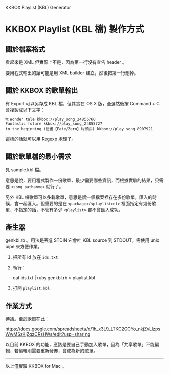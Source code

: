 KKBOX Playlist (KBL) Generator

# KKBOX Playlist (KBL 檔) 製作方式

## 關於檔案格式

看起來是 XML 但實際上不是，因為第一行沒有宣告 header 。

要用程式輸出的話可能是用 XML builder 建立，然後把第一行刪掉。

## 關於 KKBOX 的歌單輸出

有 Export 可以另存成 KBL 檔，但其實在 OS X 版，全選然後按 Command + C 會複製成以下文字：

    W:Wonder tale kkbox://play_song_24855760
    Fantastic future kkbox://play_song_24855727
    to the beginning (動畫【Fate/Zero】片頭曲) kkbox://play_song_8907921

這樣的話就可以用 Regexp 處理了。

## 關於歌單檔的最小需求

見 sample.kbl 檔。

意思是說，要用程式製作一份歌單，最少需要哪些資訊，而根據實驗的結果，只需要 `<song_pathanme>` 就行了。

另外 KBL 檔歌單可以多載歌單，意思是說一個檔案裡存在多份歌單，匯入的時候，會一起匯入。但重要的是在 `<package>/<playlistcnt>` 裡面指定有幾份歌單，不指定的話，不管有多少 `<playlist>` 都不會匯入成功。

## 產生器

genkbl.rb 。用法是丟進 STDIN 它會吐 KBL source 到 STDOUT，需使用 unix pipe 來方便作業。

1. 把所有 id 放在 `ids.txt`
2. 執行：

      cat ids.txt | ruby genkbl.rb > playlist.kbl

3. 打開 `playlist.kbl`


## 作業方式

待議。至於歌單在此：

https://docs.google.com/spreadsheets/d/1h_x3L9_LTKC2GCYo_nkjZvLlzpsWwMSzKjZqzCRsHWs/edit?usp=sharing

以目前 KKBOX 的功能，應該是要自己手動加入歌單，因為「共享歌單」不能編輯，若編輯則需要重新發佈，會成為新的歌單。

---

以上僅實驗 KKBOX for Mac 。

